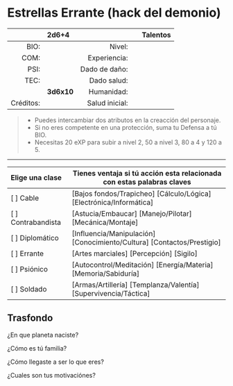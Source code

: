Estrellas Errante (hack del demonio)
====================================
|           | 2d6+4      |          	  |      | Talentos |
| --------: | :--------- | -------------: | ---- | -------- |
| BIO:      |            | Nivel:         |      |          |
| COM:      |            | Experiencia:   |      |          |
| PSI:      |            | Dado de daño:  |      |          |
| TEC:      |            | Dado salud:    |      |          |
|           | **3d6x10** | Humanidad:     |      |          |
| Créditos: |            | Salud inicial: |      |          |
> * Puedes intercambiar dos atributos en la creacción del personaje.
> * Si no eres competente en una protección, suma tu Defensa a tú BIO.
> * Necesitas 20 eXP para subir a nivel 2, 50 a nivel 3, 80 a 4 y 120 a 5.
---
| Elige una clase    | Tienes ventaja si tú acción esta relacionada con estas palabras claves |
| :----------------- | ---------------------------------------------------------------------- |
| [ ] Cable          | [Bajos fondos/Trapicheo] [Cálculo/Lógica] [Electrónica/Informática]    |
| [ ] Contrabandista | [Astucia/Embaucar] [Manejo/Pilotar] [Mecánica/Montaje]                 |
| [ ] Diplomático    | [Influencia/Manipulación] [Conocimiento/Cultura] [Contactos/Prestigio] |
| [ ] Errante        | [Artes marciales] [Percepción] [Sigilo] |
| [ ] Psiónico       | [Autocontrol/Meditación] [Energía/Materia] [Memoria/Sabiduría] |
| [ ] Soldado        | [Armas/Artillería] [Templanza/Valentía] [Supervivencia/Táctica] |

Trasfondo
---------
¿En que planeta naciste?

¿Cómo es tú familia?

¿Cómo llegaste a ser lo que eres?

¿Cuales son tus motivaciónes?
